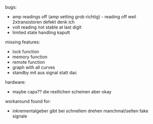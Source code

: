 bugs:
* amp readings off (amp setting grob richtig) - reading off weil 2xtransistoren defekt denk ich
* volt reading not stable at last digit
* limited state handling kaputt

missing features:
* lock function
* memory function
* remote function
* graph with all curves
* standby mit aus signal statt dac

hardware:
* maybe caps?? die restlichen scheinen aber okay

workaround found for:
* inkrementalgeber gibt bei schnellem drehen manchmal/selten fake signale
